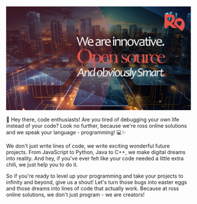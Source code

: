 ![Ross Online Solutions](./banner.jpg)

🚀 Hey there, code enthusiasts! Are you tired of debugging your own life instead of your code? Look no further, because we're ross online solutions and we speak your language - programming! 💻✨

We don't just write lines of code, we write exciting wonderful future projects. From JavaScript to Python, Java to C++, we make digital dreams into reality. And hey, if you've ever felt like your code needed a little extra chili, we just help you to do it.

So if you're ready to level up your programming and take your projects to infinity and beyond, give us a shout! Let's turn those bugs into easter eggs and those dreams into lines of code that actually work. Because at ross online solutions, we don't just program - we are creators!
